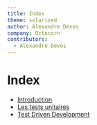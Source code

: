 ```yaml
---
title: Index
theme: solarized
author: Alexandre Devos
company: Octocorn
contributors: 
  - Alexandre Devos
---
```


# Index

- [Introduction](01_introduction.slides.html)
- [Les tests unitaires](02_tests_unitaires.slides.html)
- [Test Driven Development](03_tdd.slides.html)